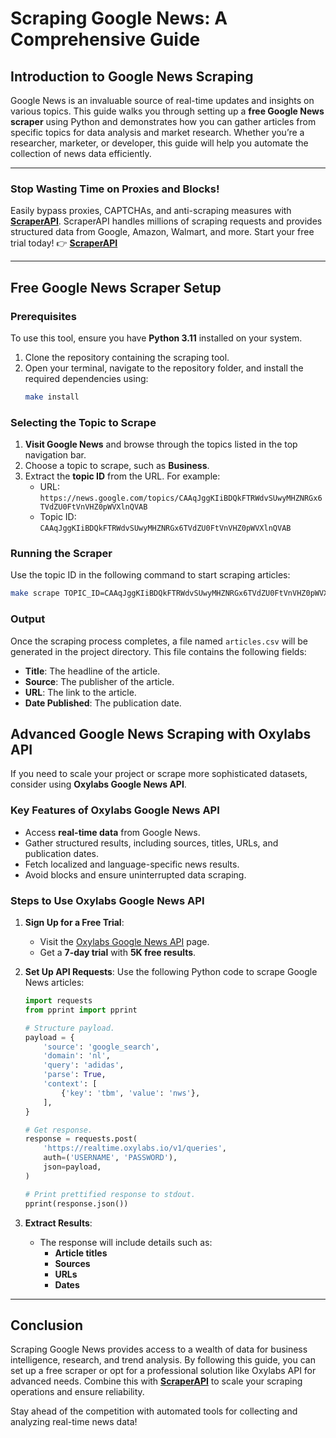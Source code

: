 
# Scraping Google News: A Comprehensive Guide

## Introduction to Google News Scraping

Google News is an invaluable source of real-time updates and insights on various topics. This guide walks you through setting up a **free Google News scraper** using Python and demonstrates how you can gather articles from specific topics for data analysis and market research. Whether you’re a researcher, marketer, or developer, this guide will help you automate the collection of news data efficiently.

---

### Stop Wasting Time on Proxies and Blocks!

Easily bypass proxies, CAPTCHAs, and anti-scraping measures with **[ScraperAPI](https://www.scraperapi.com/?fp_ref=coupons)**. ScraperAPI handles millions of scraping requests and provides structured data from Google, Amazon, Walmart, and more. Start your free trial today! 👉 **[ScraperAPI](https://www.scraperapi.com/?fp_ref=coupons)**

---

## Free Google News Scraper Setup

### Prerequisites

To use this tool, ensure you have **Python 3.11** installed on your system.

1. Clone the repository containing the scraping tool.
2. Open your terminal, navigate to the repository folder, and install the required dependencies using:
   ```bash
   make install
   ```

### Selecting the Topic to Scrape

1. **Visit Google News** and browse through the topics listed in the top navigation bar.
2. Choose a topic to scrape, such as **Business**.
3. Extract the **topic ID** from the URL. For example:
   - URL: `https://news.google.com/topics/CAAqJggKIiBDQkFTRWdvSUwyMHZNRGx6TVdZU0FtVnVHZ0pWVXlnQVAB`
   - Topic ID: `CAAqJggKIiBDQkFTRWdvSUwyMHZNRGx6TVdZU0FtVnVHZ0pWVXlnQVAB`

### Running the Scraper

Use the topic ID in the following command to start scraping articles:
```bash
make scrape TOPIC_ID=CAAqJggKIiBDQkFTRWdvSUwyMHZNRGx6TVdZU0FtVnVHZ0pWVXlnQVAB
```

### Output

Once the scraping process completes, a file named `articles.csv` will be generated in the project directory. This file contains the following fields:
- **Title**: The headline of the article.
- **Source**: The publisher of the article.
- **URL**: The link to the article.
- **Date Published**: The publication date.

## Advanced Google News Scraping with Oxylabs API

If you need to scale your project or scrape more sophisticated datasets, consider using **Oxylabs Google News API**.

### Key Features of Oxylabs Google News API
- Access **real-time data** from Google News.
- Gather structured results, including sources, titles, URLs, and publication dates.
- Fetch localized and language-specific news results.
- Avoid blocks and ensure uninterrupted data scraping.

### Steps to Use Oxylabs Google News API

1. **Sign Up for a Free Trial**:
   - Visit the [Oxylabs Google News API](https://oxylabs.io/products/scraper-api/serp/google/news) page.
   - Get a **7-day trial** with **5K free results**.

2. **Set Up API Requests**:
   Use the following Python code to scrape Google News articles:

   ```python
   import requests
   from pprint import pprint

   # Structure payload.
   payload = {
       'source': 'google_search',
       'domain': 'nl',
       'query': 'adidas',
       'parse': True,
       'context': [
           {'key': 'tbm', 'value': 'nws'},
       ],
   }

   # Get response.
   response = requests.post(
       'https://realtime.oxylabs.io/v1/queries',
       auth=('USERNAME', 'PASSWORD'),
       json=payload,
   )

   # Print prettified response to stdout.
   pprint(response.json())
   ```

3. **Extract Results**:
   - The response will include details such as:
     - **Article titles**
     - **Sources**
     - **URLs**
     - **Dates**

---

## Conclusion

Scraping Google News provides access to a wealth of data for business intelligence, research, and trend analysis. By following this guide, you can set up a free scraper or opt for a professional solution like Oxylabs API for advanced needs. Combine this with **[ScraperAPI](https://www.scraperapi.com/?fp_ref=coupons)** to scale your scraping operations and ensure reliability.

Stay ahead of the competition with automated tools for collecting and analyzing real-time news data!
